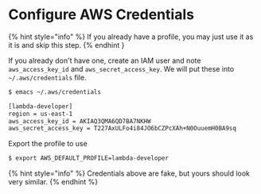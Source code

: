 # Configure AWS Credentials

{% hint style="info" %}
If you already have a profile, you may just use it as it is and skip this step.
{% endhint }

If you already don't have one, create an IAM user and note `aws_access_key_id` and `aws_secret_access_key`. We will put these into `~/.aws/credentials` file. 

```bash
$ emacs ~/.aws/credentials

[lambda-developer]
region = us-east-1
aws_access_key_id = AKIAQ3QMA6QD7BA7NKHW
aws_secret_access_key = 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
```

Export the profile to use

```bash
$ export AWS_DEFAULT_PROFILE=lambda-developer
```

{% hint style="info" %}
Credentials above are fake, but yours should look very similar.
{% endhint %}



